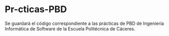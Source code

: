 # Pr-cticas-PBD
Se guardará el código correspondiente a las prácticas de PBD de Ingeniería Informática de Software de la Escuela Politécnica de Cáceres.

